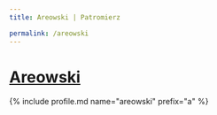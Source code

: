 ```yaml
---
title: Areowski | Patromierz

permalink: /areowski
---
```


# [Areowski](https://patronite.pl/areowski)

{% include profile.md name="areowski" prefix="a" %}
